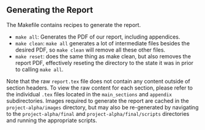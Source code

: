 ## Generating the Report

The Makefile contains recipes to generate the report. 

- `make all`: Generates the PDF of our report, including appendices. 
- `make clean`: `make all` generates a lot of intermediate files besides the desired PDF, so `make clean` will remove all these other files. 
- `make reset`: does the same thing as make clean, but also removes the report PDF, effectively reseting the directory to the state it was in prior to calling `make all`.

Note that the raw `report.tex` file does not contain any content outside of section headers. To view the raw content for each section, please refer to the individual `.tex` files located in the `main_sections` and `appendix` subdirectories. Images required to generate the report are cached in the `project-alpha/images`  directory, but may also be re-generated by navigating to the `project-alpha/final` and `project-alpha/final/scripts` directories and running the appropriate scripts. 
